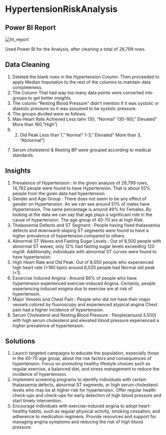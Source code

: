 # HypertensionRiskAnalysis


## Power BI Report
![ht_report](https://github.com/RituRaniGithub/HypertensionRiskAnalysis/assets/97839536/204f9c40-b24c-4749-89ea-5148ea4c2d2f)

Used Power BI for the Analysis, after cleaning a total of 26,799 rows.

## Data Cleaning
1. Deleted the blank rows in the Hypertension Column. Then proceeded to apply Median Imputation to the rest of the columns to maintain data completeness.
2. The Column That had way too many data points were converted into groups to get better insights.
3. The column “Resting Blood Pressure” didn’t mention if it was systolic or diastolic pressure so it was assumed to be systolic pressure.
4. The groups divided were as follows.
5.  Max-Heart Rate Achieved
Less tahn 130, "Normal"
130-160,” Elevated”
More than 160,”High”)
6. 2) Old Peak
Less than 1,” Normal”
1-3,” Elevated”
More than 3, “Abnormal”)
7) Serum cholesterol & Resting BP were grouped according to medical standards.

## Insights
1. Prevalence of Hypertension : In the given analysis of 26,799 rows, 14,782 people were found to have Hypertension. That is about 55% people from the given data had hypertension.
2. Gender and Age-Group : There does not seem to be any effect of gender on Hypertension. As we can see around 51% of males have Hypertension, The same percentage is around 49% for Females.
   By looking at the data we can say that age plays a significant role in the cause of hypertension. The age group of 40-70 are at high Risk.
3. Thalassemia Defects and ST Segment : People having fixed thalassemia defects and downward-sloping ST segments were found to have a higher prevalence of hypertension compared to others.
4. Abnormal ST Waves and Fasting Sugar Levels : Out of 8,500 people with abnormal ST waves, only 12% had fasting sugar levels exceeding 120 mg/dl.
   Additionally, individuals with abnormal ST curves were found to have hypertension.
5. High Heart Rate and Old Peak: Out of 8,050 people who experienced high heart rate (>160 bpm) around 6,020 people had Normal old peak (<1).
6. Excercise Induced Angina : Around 86% of people who have hypertension experienced exercise-induced Angina.
   Certainly, people experiencing induced enigma due to exercise are at risk of hypertension.
7. Major Vessels and Chest Pain : People who did not have their major vessels colored by fluoroscopy and experienced atypical angina Chest pain had a higher incidence of hypertension.
8. Serum Cholesterol and Resting Blood Pressure : People(around 3,500) with high serum cholesterol and elevated blood pressure experienced a higher prevalence of hypertension.

## Solutions
1. Launch targeted campaigns to educate the population, especially those in the 40-70 age group, about the risk factors and consequences of hypertension.
   Focus on promoting healthy lifestyle choices such as regular exercise, a balanced diet, and stress management to reduce the incidence of hypertension.
2. Implement screening programs to identify individuals with certain thalassemia defects, abnormal ST segments, or high serum cholesterol levels who may be at higher risk for hypertension.
   Offer regular health check-ups and check-ups for early detection of high blood pressure and start timely intervention.
3. Encourage individuals with exercise-induced angina to adopt heart-healthy habits, such as regular physical activity, smoking cessation, and adherence to medication regimens. Provide resources and support for managing angina symptoms and reducing the risk of high blood pressure.









